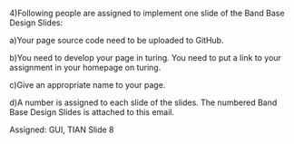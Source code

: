 4)Following people are assigned to implement one slide of the Band Base Design Slides:
  
   a)Your page source code need to be uploaded to GitHub.

   b)You need to develop your page in turing. You need to put a link to your assignment in your homepage on turing.
  
   c)Give an appropriate name to your page.
  
   d)A number is assigned to each slide of the slides. The numbered Band Base Design Slides is attached to this email. 
   
Assigned:  GUI, TIAN  Slide 8